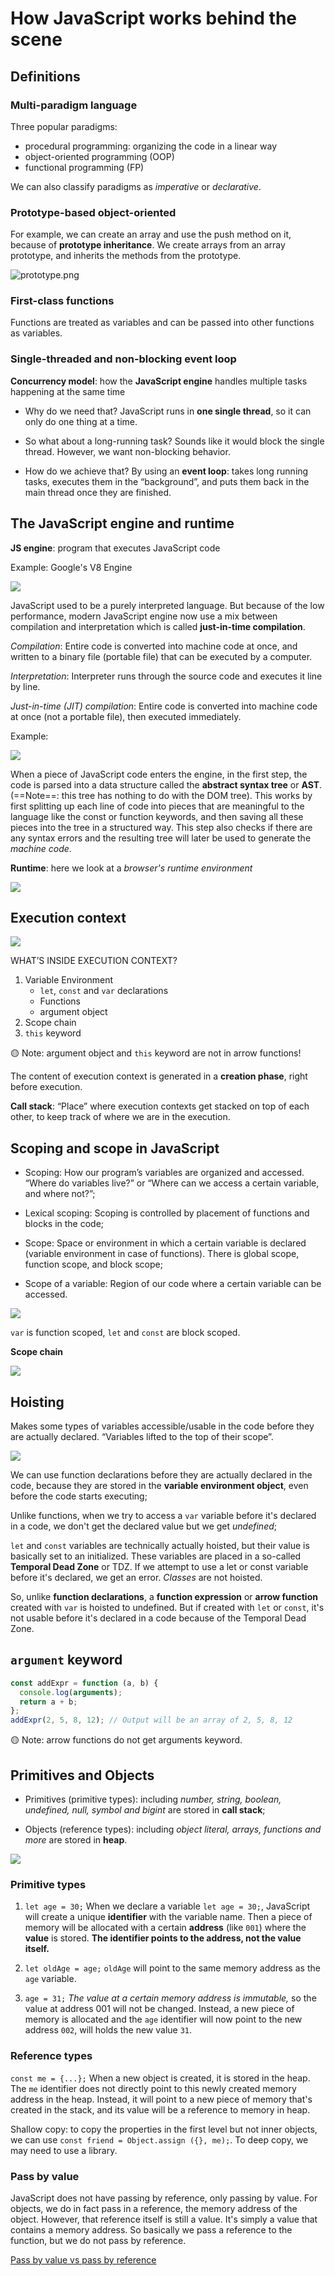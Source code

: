 # How JavaScript works behind the scene

## Definitions

### Multi-paradigm language

Three popular paradigms:

- procedural programming: organizing the code in a linear way
- object-oriented programming (OOP)
- functional programming (FP)

We can also classify paradigms as _imperative_ or _declarative_.

### Prototype-based object-oriented

For example, we can create an array and use the push method on it, because of **prototype inheritance**. We create arrays from an array prototype, and inherits the methods from the prototype.

<img src="https://s2.loli.net/2022/02/26/UOuh6xyYmBKvWrA.png" alt="prototype.png">

### First-class functions

Functions are treated as variables and can be passed into other functions as variables.

### Single-threaded and non-blocking event loop

**Concurrency model**: how the **JavaScript engine** handles multiple tasks happening at the same time

- Why do we need that?
  JavaScript runs in **one single thread**, so it can only do one thing at a time.

- So what about a long-running task?
  Sounds like it would block the single thread. However, we want non-blocking behavior.

- How do we achieve that?
  By using an **event loop**: takes long running tasks, executes them in the “background”, and puts them back in the main thread once they are finished.

## The JavaScript engine and runtime

**JS engine**: program that executes JavaScript code

Example: Google's V8 Engine

<img src="https://s2.loli.net/2022/02/26/cuW6lEiaUdgLnO3.png" >

JavaScript used to be a purely interpreted language. But because of the low performance, modern JavaScript engine now use a mix between compilation and interpretation which is called **just-in-time compilation**.

_Compilation_: Entire code is converted into machine code at once, and written to a binary file (portable file) that can be executed by a computer.

_Interpretation_: Interpreter runs through the source code and executes it line by line.

_Just-in-time (JIT) compilation_: Entire code is converted into machine code at once (not a portable file), then executed immediately.

Example:

<img src="https://s2.loli.net/2022/02/26/6ZWywxlAtCIRmcr.png" >

When a piece of JavaScript code enters the engine, in the first step, the code is parsed into a data structure called the **abstract syntax tree** or **AST**. (==Note==: this tree has nothing to do with the DOM tree). This works by first splitting up each line of code into pieces that are meaningful to the language like the const or function keywords, and then saving all these pieces into the tree in a structured way. This step also checks if there are any syntax errors and the resulting tree will later be used to generate the _machine code_.

**Runtime**: here we look at a _browser's runtime environment_

<img src="https://s2.loli.net/2022/02/26/XpU8BsubAOW2m9o.png" >

## Execution context

<img src="https://s2.loli.net/2022/02/26/xmPVdhESUvuIO1i.png" >

WHAT’S INSIDE EXECUTION CONTEXT?

1. Variable Environment
   - `let`, `const` and `var` declarations
   - Functions
   - argument object
2. Scope chain
3. `this` keyword

🟡 Note: argument object and `this` keyword are not in arrow functions!

The content of execution context is generated in a **creation phase**, right before execution.

**Call stack**: “Place” where execution contexts get stacked on top of each other, to keep track of where we are in the execution.

## Scoping and scope in JavaScript

- Scoping: How our program’s variables are organized and accessed. “Where do variables live?” or “Where can we access a certain variable, and where not?”;

- Lexical scoping: Scoping is controlled by placement of functions and blocks in the code;

- Scope: Space or environment in which a certain variable is declared (variable environment in case of functions). There is global scope, function scope, and block scope;

- Scope of a variable: Region of our code where a certain variable can be accessed.

<img src="https://s2.loli.net/2022/02/26/SqIaDTVrFbNB4RO.png" >

`var` is function scoped, `let` and `const` are block scoped.

**Scope chain**

<img src="https://s2.loli.net/2022/02/26/TAJVGoCgLZd2z34.png" >

## Hoisting

Makes some types of variables accessible/usable in the code before they are actually declared. “Variables lifted to the top of their scope”.

<img src="https://s2.loli.net/2022/02/27/MpqfN2vkU1VQsho.png" >

We can use function declarations before they are actually declared in the code, because they are stored in the **variable environment object**, even before the code starts executing;

Unlike functions, when we try to access a `var` variable before it's declared in a code, we don't get the declared value but we get _undefined_;

`let` and `const` variables are technically actually hoisted, but their value is basically set to an initialized. These variables are placed in a so-called **Temporal Dead Zone** or TDZ. If we attempt to use a let or const variable before it's declared, we get an error. _Classes_ are not hoisted.

So, unlike **function declarations**, a **function expression** or **arrow function** created with `var` is hoisted to undefined. But if created with `let` or `const`, it's not usable before it's declared in a code because of the Temporal Dead Zone.

## `argument` keyword

```javascript
const addExpr = function (a, b) {
  console.log(arguments);
  return a + b;
};
addExpr(2, 5, 8, 12); // Output will be an array of 2, 5, 8, 12
```

🟡 Note: arrow functions do not get arguments keyword.

## Primitives and Objects

- Primitives (primitive types): including _number, string, boolean, undefined, null, symbol and bigint_ are stored in **call stack**;

- Objects (reference types): including _object literal, arrays, functions and more_ are stored in **heap**.

<img src="https://s2.loli.net/2022/02/27/Zt7dfpyjB2UEWM3.png" >

### Primitive types

1. `let age = 30;`
   When we declare a variable `let age = 30;`, JavaScript will create a unique **identifier** with the variable name. Then a piece of memory will be allocated with a certain **address** (like `001`) where the **value** is stored. **The identifier points to the address, not the value itself.**

2. `let oldAge = age;`
   `oldAge` will point to the same memory address as the `age` variable.

3. `age = 31;`
   _The value at a certain memory address is immutable,_ so the value at address 001 will not be changed. Instead, a new piece of memory is allocated and the `age` identifier will now point to the new address `002`, will holds the new value `31`.

### Reference types

`const me = {...};`
When a new object is created, it is stored in the heap. The `me` identifier does not directly point to this newly created memory address in the heap. Instead, it will point to a new piece of memory that's created in the stack, and its value will be a reference to memory in heap.

Shallow copy: to copy the properties in the first level but not inner objects, we can use `const friend = Object.assign ({}, me);`. To deep copy, we may need to use a library.

### Pass by value

JavaScript does not have passing by reference, only passing by value. For objects, we do in fact pass in a reference, the memory address of the object. However, that reference itself is still a value. It's simply a value that contains a memory address. So basically we pass a reference to the function, but we do not pass by reference.

[Pass by value vs pass by reference](https://pediaa.com/what-is-the-difference-between-pass-by-value-and-pass-by-reference/#:~:text=The%20main%20difference%20between%20pass,parameter%20passes%20to%20the%20function.)
